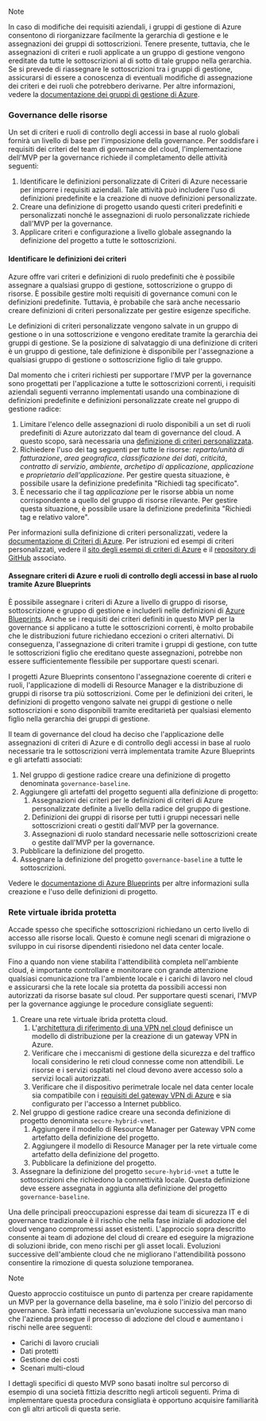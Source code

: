 <!-- TEMPLATE FILE - DO NOT ADD METADATA -->
<!-- markdownlint-disable MD002 MD041 -->
> [!NOTE]
>In caso di modifiche dei requisiti aziendali, i gruppi di gestione di Azure consentono di riorganizzare facilmente la gerarchia di gestione e le assegnazioni dei gruppi di sottoscrizioni. Tenere presente, tuttavia, che le assegnazioni di criteri e ruoli applicate a un gruppo di gestione vengono ereditate da tutte le sottoscrizioni al di sotto di tale gruppo nella gerarchia. Se si prevede di riassegnare le sottoscrizioni tra i gruppi di gestione, assicurarsi di essere a conoscenza di eventuali modifiche di assegnazione dei criteri e dei ruoli che potrebbero derivarne. Per altre informazioni, vedere la [documentazione dei gruppi di gestione di Azure](https://docs.microsoft.com/azure/governance/management-groups).

### <a name="governance-of-resources"></a>Governance delle risorse

Un set di criteri e ruoli di controllo degli accessi in base al ruolo globali fornirà un livello di base per l'imposizione della governance. Per soddisfare i requisiti dei criteri del team di governance del cloud, l'implementazione dell'MVP per la governance richiede il completamento delle attività seguenti:

1. Identificare le definizioni personalizzate di Criteri di Azure necessarie per imporre i requisiti aziendali. Tale attività può includere l'uso di definizioni predefinite e la creazione di nuove definizioni personalizzate.
2. Creare una definizione di progetto usando questi criteri predefiniti e personalizzati nonché le assegnazioni di ruolo personalizzate richiede dall'MVP per la governance.
3. Applicare criteri e configurazione a livello globale assegnando la definizione del progetto a tutte le sottoscrizioni.

#### <a name="identify-policy-definitions"></a>Identificare le definizioni dei criteri

Azure offre vari criteri e definizioni di ruolo predefiniti che è possibile assegnare a qualsiasi gruppo di gestione, sottoscrizione o gruppo di risorse. È possibile gestire molti requisiti di governance comuni con le definizioni predefinite. Tuttavia, è probabile che sarà anche necessario creare definizioni di criteri personalizzate per gestire esigenze specifiche.

Le definizioni di criteri personalizzate vengono salvate in un gruppo di gestione o in una sottoscrizione e vengono ereditate tramite la gerarchia dei gruppi di gestione. Se la posizione di salvataggio di una definizione di criteri è un gruppo di gestione, tale definizione è disponibile per l'assegnazione a qualsiasi gruppo di gestione o sottoscrizione figlio di tale gruppo.

Dal momento che i criteri richiesti per supportare l'MVP per la governance sono progettati per l'applicazione a tutte le sottoscrizioni correnti, i requisiti aziendali seguenti verranno implementati usando una combinazione di definizioni predefinite e definizioni personalizzate create nel gruppo di gestione radice:

1. Limitare l'elenco delle assegnazioni di ruolo disponibili a un set di ruoli predefiniti di Azure autorizzato dal team di governance del cloud. A questo scopo, sarà necessaria una [definizione di criteri personalizzata](https://github.com/Azure/azure-policy/tree/master/samples/Authorization/allowed-role-definitions).
2. Richiedere l'uso dei tag seguenti per tutte le risorse: *reparto/unità di fatturazione*, *area geografica*, *classificazione dei dati*, *criticità*, *contratto di servizio*, *ambiente*, *archetipo di applicazione*, *applicazione* e *proprietario dell'applicazione*. Per gestire questa situazione, è possibile usare la definizione predefinita "Richiedi tag specificato".
3. È necessario che il tag *applicazione* per le risorse abbia un nome corrispondente a quello del gruppo di risorse rilevante. Per gestire questa situazione, è possibile usare la definizione predefinita "Richiedi tag e relativo valore".

Per informazioni sulla definizione di criteri personalizzati, vedere la [documentazione di Criteri di Azure](https://docs.microsoft.com/azure/governance/policy/tutorials/create-custom-policy-definition). Per istruzioni ed esempi di criteri personalizzati, vedere il [sito degli esempi di criteri di Azure](https://docs.microsoft.com/azure/governance/policy/samples) e il [repository di GitHub](https://github.com/Azure/azure-policy) associato.

#### <a name="assign-azure-policy-and-rbac-roles-using-azure-blueprints"></a>Assegnare criteri di Azure e ruoli di controllo degli accessi in base al ruolo tramite Azure Blueprints

È possibile assegnare i criteri di Azure a livello di gruppo di risorse, sottoscrizione e gruppo di gestione e includerli nelle definizioni di [Azure Blueprints](https://docs.microsoft.com/azure/governance/blueprints/overview). Anche se i requisiti dei criteri definiti in questo MVP per la governance si applicano a tutte le sottoscrizioni correnti, è molto probabile che le distribuzioni future richiedano eccezioni o criteri alternativi. Di conseguenza, l'assegnazione di criteri tramite i gruppi di gestione, con tutte le sottoscrizioni figlio che ereditano queste assegnazioni, potrebbe non essere sufficientemente flessibile per supportare questi scenari.

I progetti Azure Blueprints consentono l'assegnazione coerente di criteri e ruoli, l'applicazione di modelli di Resource Manager e la distribuzione di gruppi di risorse tra più sottoscrizioni. Come per le definizioni dei criteri, le definizioni di progetto vengono salvate nei gruppi di gestione o nelle sottoscrizioni e sono disponibili tramite ereditarietà per qualsiasi elemento figlio nella gerarchia dei gruppi di gestione.

Il team di governance del cloud ha deciso che l'applicazione delle assegnazioni di criteri di Azure e di controllo degli accessi in base al ruolo necessarie tra le sottoscrizioni verrà implementata tramite Azure Blueprints e gli artefatti associati:

1. Nel gruppo di gestione radice creare una definizione di progetto denominata `governance-baseline`.
2. Aggiungere gli artefatti del progetto seguenti alla definizione di progetto:
    1. Assegnazioni dei criteri per le definizioni di criteri di Azure personalizzate definite a livello della radice del gruppo di gestione.
    2. Definizioni dei gruppi di risorse per tutti i gruppi necessari nelle sottoscrizioni creati o gestiti dall'MVP per la governance.
    3. Assegnazioni di ruolo standard necessarie nelle sottoscrizioni create o gestite dall'MVP per la governance.
3. Pubblicare la definizione del progetto.
4. Assegnare la definizione del progetto `governance-baseline` a tutte le sottoscrizioni.

Vedere le [documentazione di Azure Blueprints](https://docs.microsoft.com/azure/governance/blueprints/overview) per altre informazioni sulla creazione e l'uso delle definizioni di progetto.

### <a name="secure-hybrid-vnet"></a>Rete virtuale ibrida protetta

Accade spesso che specifiche sottoscrizioni richiedano un certo livello di accesso alle risorse locali. Questo è comune negli scenari di migrazione o sviluppo in cui risorse dipendenti risiedono nel data center locale.

Fino a quando non viene stabilita l'attendibilità completa nell'ambiente cloud, è importante controllare e monitorare con grande attenzione qualsiasi comunicazione tra l'ambiente locale e i carichi di lavoro nel cloud e assicurarsi che la rete locale sia protetta da possibili accessi non autorizzati da risorse basate sul cloud. Per supportare questi scenari, l'MVP per la governance aggiunge le procedure consigliate seguenti:

1. Creare una rete virtuale ibrida protetta cloud.
    1. L'[architettura di riferimento di una VPN nel cloud](https://docs.microsoft.com/azure/architecture/reference-architectures/hybrid-networking/vpn) definisce un modello di distribuzione per la creazione di un gateway VPN in Azure.
    2. Verificare che i meccanismi di gestione della sicurezza e del traffico locali considerino le reti cloud connesse come non attendibili. Le risorse e i servizi ospitati nel cloud devono avere accesso solo a servizi locali autorizzati.
    3. Verificare che il dispositivo perimetrale locale nel data center locale sia compatibile con i [requisiti del gateway VPN di Azure](https://docs.microsoft.com/azure/vpn-gateway/vpn-gateway-about-vpn-devices) e sia configurato per l'accesso a Internet pubblico.
1. Nel gruppo di gestione radice creare una seconda definizione di progetto denominata `secure-hybrid-vnet`.
    1. Aggiungere il modello di Resource Manager per Gateway VPN come artefatto della definizione del progetto.
    2. Aggiungere il modello di Resource Manager per la rete virtuale come artefatto della definizione del progetto.
    3. Pubblicare la definizione del progetto.
1. Assegnare la definizione del progetto `secure-hybrid-vnet` a tutte le sottoscrizioni che richiedono la connettività locale. Questa definizione deve essere assegnata in aggiunta alla definizione del progetto `governance-baseline`.

Una delle principali preoccupazioni espresse dai team di sicurezza IT e di governance tradizionale è il rischio che nella fase iniziale di adozione del cloud vengano compromessi asset esistenti. L'approccio sopra descritto consente ai team di adozione del cloud di creare ed eseguire la migrazione di soluzioni ibride, con meno rischi per gli asset locali. Evoluzioni successive dell'ambiente cloud che ne migliorano l'attendibilità possono consentire la rimozione di questa soluzione temporanea.

> [!NOTE]
> Questo approccio costituisce un punto di partenza per creare rapidamente un MVP per la governance della baseline, ma è solo l'inizio del percorso di governance. Sarà infatti necessaria un'evoluzione successiva man mano che l'azienda prosegue il processo di adozione del cloud e aumentano i rischi nelle aree seguenti:
>
> - Carichi di lavoro cruciali
> - Dati protetti
> - Gestione dei costi
> - Scenari multi-cloud
>
> I dettagli specifici di questo MVP sono basati inoltre sul percorso di esempio di una società fittizia descritto negli articoli seguenti. Prima di implementare questa procedura consigliata è opportuno acquisire familiarità con gli altri articoli di questa serie.
